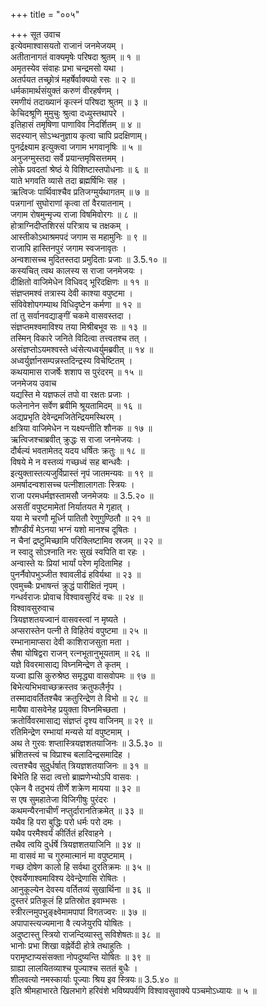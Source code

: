 +++
title = "००५"

+++
सूत उवाच  
इत्येवमाश्वासयतो राजानं जनमेजयम् ।  
अतीतानागतं वाक्यमृषेः परिषदा श्रुतम् ॥ १ ॥  
अमृतस्येव संवाहः प्रभा चन्द्रमसो यथा ।  
अतर्पयत तच्छ्रोत्रं महर्षेर्वाक्ययो रसः ॥ २ ॥  
धर्मकामार्थसंयुक्तं करुणं वीरहर्षणम् ।  
रमणीयं तदाख्यानं कृत्स्नं परिषदा श्रुतम् ॥ ३ ॥  
केचिदश्रूणि मुमुचुः श्रुत्वा दध्युस्तथापरे ।  
इतिहासं तमृषिणा पाणाविव निदर्शितम् ॥ ४ ॥  
सदस्यान् सोऽभ्थनुज्ञाय कृत्वा चापि प्रदक्षिणाम्।  
पुनर्द्रक्ष्याम इत्युक्त्वा जगाम भगवानृषिः ॥ ५ ॥  
अनुजग्मुस्तदा सर्वे प्रयान्तमृषिसत्तमम् ।  
लोके प्रवदतां श्रेष्ठं ये विशिष्टास्तपोधनाः ॥ ६ ॥  
याते भगवति व्यासे तदा ब्रह्मर्षिभिः सह ।  
ऋत्विजः पार्थिवाश्चैव प्रतिजग्मुर्यथागतम् ॥ ७ ॥  
पन्नगानां सुघोराणां कृत्वा तां वैरयातनाम् ।  
जगाम रोषमुन्मृज्य राजा विषमिवोरगः ॥ ८ ॥  
होत्राग्निदीप्तशिरसं परित्राय च तक्षकम् ।  
आस्तीकोऽथाश्रमपदं जगाम स महामुनिः ॥ ९ ॥  
राजापि हास्तिनपुरं जगाम स्वजनावृतः ।  
अन्वशासच्च मुदितस्तदा प्रमुदिताः प्रजाः ॥ 3.5.१० ॥  
कस्यचित् त्वथ कालस्य स राजा जनमेजयः ।  
दीक्षितो वाजिमेधेन विधिवद् भूरिदक्षिणः ॥ ११ ॥  
संज्ञप्तमश्वं तत्रास्य देवी काश्या वपुष्टमा ।  
संविवेशोपगम्याथ विधिदृष्टेन कर्मणा ॥ १२ ॥  
तां तु सर्वानवद्याङ्गीं चकमे वासवस्तदा ।  
संज्ञप्तमश्वमाविश्य तया मिश्रीबभूव सः ॥ १३ ॥  
तस्मिन् विकारे जनिते विदित्वा तत्त्वतश्च तत् ।  
असंज्ञप्तोऽयमश्वस्ते ध्वंसेत्यध्वर्युमब्रवीत् ॥ १४ ॥  
अध्वर्युर्ज्ञानसम्पन्नस्तदिन्द्रस्य विचेष्टितम् ।  
कथयामास राजर्षेः शशाप स पुरंदरम् ॥ १५ ॥  
जनमेजय उवाच  
यद्यस्ति मे यज्ञफलं तपो वा रक्षतः प्रजाः ।  
फलेनानेन सर्वेण ब्रवीमि श्रूयतामिदम् ॥ १६ ॥  
अद्यप्रभृति देवेन्द्रमजितेन्द्रियमस्थिरम् ।  
क्षत्रिया वाजिमेधेन न यक्ष्यन्तीति शौनक ॥ १७ ॥  
ऋत्विजश्चाब्रवीत् क्रुद्धः स राजा जनमेजयः ।  
दौर्बल्यं भवतामेतद् यदय धर्षितः क्रतुः ॥ १८ ॥  
विषये मे न वस्तव्यं गच्छध्वं सह बान्धवैः ।  
इत्युक्तास्तत्यजुर्विप्रास्तं नृपं जातमन्यवः ॥ १९ ॥  
अमर्षादन्वशासच्च पत्नीशालागताः स्त्रियः ।  
राजा परमधर्मज्ञस्तामसौ जनमेजयः ॥ 3.5.२० ॥  
असतीं वपुष्टमामेतां निर्यातयत मे गृहात् ।  
यया मे चरणौ मूर्ध्नि पातितौ रेणुगुण्ठितौ ॥ २१ ॥  
शौण्डीर्यं मेऽनया भग्नं यशो मानश्च दूषितः ।  
न चैनां द्रष्टुमिच्छामि परिक्लिष्टामिव स्रजम् ॥ २२ ॥  
न स्वादु सोऽश्नाति नरः सुखं स्वपिति वा रहः ।  
अन्वास्ते यः प्रियां भार्यां परेण मृदितामिह ।  
पुनर्नैवोपभुञ्जीत श्वावलीढं हविर्यथा ॥ २३ ॥  
एवमुच्चैः प्रभाषन्तं क्रुद्धं पारीक्षितं नृपम् ।  
गन्धर्वराजः प्रोवाच विश्वावसुरिदं वचः ॥ २४ ॥  
विश्वावसुरुवाच  
त्रियज्ञशतयज्वानं वासवस्त्वां न मृष्यते ।  
अप्सरास्तेन पत्नी ते विहितेयं वपुष्टमा ॥ २५ ॥  
रम्भानामाप्सरा देवी काशिराजसुता मता ।  
सैषा योषिद्वरा राजन् रत्नभूतानुभूयताम् ॥ २६ ॥  
यज्ञे विवरमासाद्य विघ्नमिन्द्रेण ते कृतम् ।  
यज्वा ह्यसि कुरुश्रेष्ठ समृद्ध्या वासवोपमः ॥ ९७ ॥  
बिभेत्यभिभवाच्छक्रस्तव क्रतुफलैर्नृप ।  
तस्मादावर्तितश्चैव क्रतुरिन्द्रेण ते विभो ॥ २८ ॥  
मायैषा वासवेनेह प्रयुक्ता विघ्नमिच्छता ।  
क्रतोर्विवरमासाद्य संज्ञप्तं दृश्य वाजिनम् ॥ २९ ॥  
रतिमिन्द्रेण रम्भायां मन्यसे यां वपुष्टमाम् ।  
अथ ते गुरवः शप्तास्त्रियज्ञशतयाजिनः ॥ 3.5.३० ॥  
भ्रंशितस्त्वं च विप्राश्च बलादिन्द्रसमादिह ।  
त्वत्तश्चैव सुदुर्धर्षात् त्रियज्ञशतयाजिनः ॥ ३१ ॥  
बिभेति हि सदा त्वत्तो ब्राह्मणेभ्योऽपि वासवः ।  
एकेन वै तदुभयं तीर्णे शक्रेण मायया ॥ ३२ ॥  
स एष सुमहातेजा विजिगीषुः पुरंदरः ।  
कथमन्यैरनाचीर्णं नप्तुर्दारानतिक्रमेत् ॥ ३३ ॥  
यथैव हि परा बुद्धिः परो धर्मः परो दमः ।  
यथैव परमैश्वर्यं कीर्तितं हरिवाहने ।  
तथैव त्वयि दुर्धर्षे त्रियज्ञशतयाजिनि ॥ ३४ ॥  
मा वासवं मा च गुरुमात्मानं मा वपुष्टमाम् ।  
गच्छ दोषेण कालो हि सर्वथा दुरतिक्रमः ॥ ३५ ॥  
ऐश्वर्येणाश्वमाविश्य देवेन्द्रेणासि रोषितः ।  
आनुकूल्येन देवस्य वर्तितव्यं सुखार्थिना ॥ ३६ ॥  
दुस्तरं प्रतिकूलं हि प्रतिस्रोत इवाम्भसः ।  
स्त्रीरत्नमुपभुङ्क्ष्वेमामपापां विगतज्वरः ॥ ३७ ॥  
अपापास्त्यज्यमाना वै त्यजेयुरपि योषितः ।  
अदुष्टास्तु स्त्रियो राजन्दिव्यास्तु सविशेषतः॥ ३८ ॥  
भानोः प्रभा शिखा वह्नेर्वेदी होत्रे तथाहुतिः ।  
परामृष्टाप्यसंसक्ता नोपदुष्यन्ति योषितः ॥ ३९ ॥  
ग्राह्या लालयितव्याश्च पूज्याश्च सततं बुधैः ।  
शीलवत्यो नमस्कार्याः पूज्याः श्रिय इव स्त्रियः॥ 3.5.४० ॥  
इति श्रीमहाभारते खिलभागे हरिवंशे भविष्यपर्वणि विश्वावसुवाक्ये पञ्चमोऽध्यायः ॥ ५ ॥